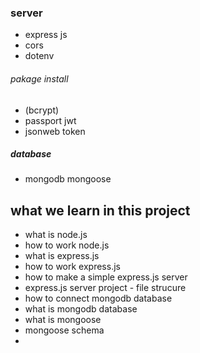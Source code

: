 ### server

- express js
- cors
- dotenv

###### pakage install

- (bcrypt)
- passport jwt
- jsonweb token

##### database

- mongodb mongoose

## what we learn in this project

- what is node.js
- how to work node.js
- what is express.js
- how to work express.js
- how to make a simple express.js server
- express.js server project - file strucure
- how to connect mongodb database
- what is mongodb database
- what is mongoose
- mongoose schema
-
